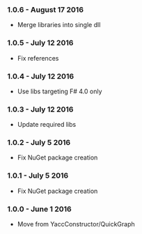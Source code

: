 ### 1.0.6 - August 17 2016
* Merge libraries into single dll

### 1.0.5 - July 12 2016
* Fix references

### 1.0.4 - July 12 2016
* Use libs targeting F# 4.0 only

### 1.0.3 - July 12 2016
* Update required libs

### 1.0.2 - July 5 2016
* Fix NuGet package creation

### 1.0.1 - July 5 2016
* Fix NuGet package creation

### 1.0.0 - June 1 2016
* Move from YaccConstructor/QuickGraph
